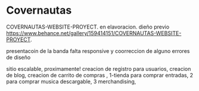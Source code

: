 # Covernautas
COVERNAUTAS-WEBSITE-PROYECT.
en elavoracion.
dieño previo https://www.behance.net/gallery/159414151/COVERNAUTAS-WEBSITE-PROYECT.

presentacoin de la banda
falta responsive y coorreccion de alguno errores de diseño


sitio escalable,
proximamente!
creacion de registro para usuarios,
creacion de blog,
creacion de carrito de compras ,
1-tienda para comprar entradas,
2 para comprar musica descargable,
3 merchandising,

